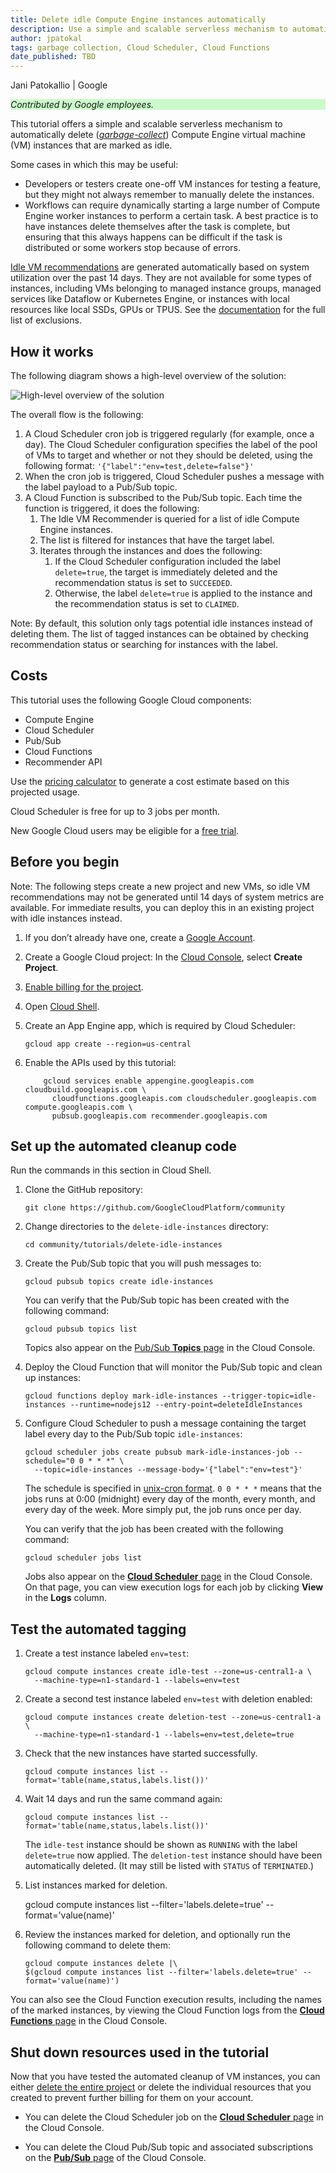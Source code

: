 ```yaml
---
title: Delete idle Compute Engine instances automatically
description: Use a simple and scalable serverless mechanism to automatically delete Compute Engine instances that are not in active use.
author: jpatokal
tags: garbage collection, Cloud Scheduler, Cloud Functions
date_published: TBD
---
```


Jani Patokallio | Google

<p style="background-color:#CAFACA;"><i>Contributed by Google employees.</i></p>

This tutorial offers a simple and scalable serverless mechanism to automatically delete
([*garbage-collect*](https://en.wikipedia.org/wiki/Garbage_collection_(computer_science))) Compute Engine virtual machine (VM) instances that are marked as idle.

Some cases in which this may be useful:

* Developers or testers create one-off VM instances for testing a feature, but they might not always remember to manually delete the instances.
* Workflows can require dynamically starting a large number of Compute Engine worker instances to perform a certain task. A best practice is to have instances 
  delete themselves after the task is complete, but ensuring that this always happens can be difficult if the task is distributed or some workers stop because
  of errors.

[Idle VM recommendations](https://cloud.google.com/compute/docs/instances/viewing-and-applying-idle-vm-recommendations) are generated automatically based
on system utilization over the past 14 days.  They are not available for some types of instances, including VMs belonging to managed instance groups,
managed services like Dataflow or Kubernetes Engine, or instances with local resources like local SSDs, GPUs or TPUS.  See the
[documentation](https://cloud.google.com/compute/docs/instances/viewing-and-applying-idle-vm-recommendations) for the full list of exclusions.

## How it works 

The following diagram shows a high-level overview of the solution:

![High-level overview of the solution](overview.svg)

The overall flow is the following:

1.  A Cloud Scheduler cron job is triggered regularly (for example, once a day). The Cloud Scheduler configuration specifies the label of the 
    pool of VMs to target and whether or not they should be deleted, using the following format: `'{"label":"env=test,delete=false"}'`
1.  When the cron job is triggered, Cloud Scheduler pushes a message with the label payload to a Pub/Sub topic.
1.  A Cloud Function is subscribed to the Pub/Sub topic. Each time the function is triggered, it does the following: 
    1.  The Idle VM Recommender is queried for a list of idle Compute Engine instances.
    1.  The list is filtered for instances that have the target label.
    1.  Iterates through the instances and does the following: 
        1.  If the Cloud Scheduler configuration included the label `delete=true`, the target is immediately deleted and the recommendation status is set to `SUCCEEDED`.
        1.  Otherwise, the label `delete=true` is applied to the instance and the recommendation status is set to `CLAIMED`.

Note: By default, this solution only tags potential idle instances instead of deleting them.  The list of tagged instances can be obtained by checking recommendation status or searching for instances with the label.

## Costs

This tutorial uses the following Google Cloud components: 

*   Compute Engine
*   Cloud Scheduler
*   Pub/Sub
*   Cloud Functions
*   Recommender API

Use the [pricing calculator](https://cloud.google.com/products/calculator/) to generate a cost estimate based on this projected usage. 

Cloud Scheduler is free for up to 3 jobs per month.

New Google Cloud users may be eligible for a [free trial](http://cloud.google.com/free-trial).

## Before you begin

Note: The following steps create a new project and new VMs, so idle VM recommendations may not be generated until 14 days of system metrics are available.  For immediate results, you can deploy this in an existing project with idle instances instead.

1.  If you don’t already have one, create a [Google Account](https://accounts.google.com/SignUp).

1.  Create a Google Cloud project: In the [Cloud Console](https://console.cloud.google.com/project), select **Create Project**.
1.  [Enable billing for the project](https://support.google.com/cloud/answer/6293499#enable-billing).
1.  Open [Cloud Shell](https://cloud.google.com/shell/docs/using-cloud-shell).
1.  Create an App Engine app, which is required by Cloud Scheduler:

        gcloud app create --region=us-central
    
1.  Enable the APIs used by this tutorial:

            gcloud services enable appengine.googleapis.com cloudbuild.googleapis.com \
              cloudfunctions.googleapis.com cloudscheduler.googleapis.com compute.googleapis.com \
              pubsub.googleapis.com recommender.googleapis.com
    
## Set up the automated cleanup code

Run the commands in this section in Cloud Shell.

1.  Clone the GitHub repository:

        git clone https://github.com/GoogleCloudPlatform/community

1.  Change directories to the `delete-idle-instances` directory:

        cd community/tutorials/delete-idle-instances
	
1.  Create the Pub/Sub topic that you will push messages to:

        gcloud pubsub topics create idle-instances

    You can verify that the Pub/Sub topic has been created with the following command:
    
        gcloud pubsub topics list
	
    Topics also appear on the [Pub/Sub **Topics** page](https://console.cloud.google.com/cloudpubsub/topic/list) in the Cloud Console.

1.  Deploy the Cloud Function that will monitor the Pub/Sub topic and clean up instances:

        gcloud functions deploy mark-idle-instances --trigger-topic=idle-instances --runtime=nodejs12 --entry-point=deleteIdleInstances

1.  Configure Cloud Scheduler to push a message containing the target label every day to the Pub/Sub topic `idle-instances`:

        gcloud scheduler jobs create pubsub mark-idle-instances-job --schedule="0 0 * * *" \
          --topic=idle-instances --message-body='{"label":"env=test"}'

    The schedule is specified in [unix-cron format](https://cloud.google.com/scheduler/docs/configuring/cron-job-schedules).
    `0 0 * * *` means that the jobs runs at 0:00 (midnight) every day of the month, every month, and every day of the week.  More simply put, the job runs once per day.

    You can verify that the job has been created with the following command:

        gcloud scheduler jobs list

    Jobs also appear on the [**Cloud Scheduler** page](https://console.cloud.google.com/cloudscheduler) in the Cloud Console. On that page, you can view
    execution logs for each job by clicking **View** in the **Logs** column.

## Test the automated tagging

1.  Create a test instance labeled `env=test`:

        gcloud compute instances create idle-test --zone=us-central1-a \
          --machine-type=n1-standard-1 --labels=env=test

1.  Create a second test instance labeled `env=test` with deletion enabled:

        gcloud compute instances create deletion-test --zone=us-central1-a \
          --machine-type=n1-standard-1 --labels=env=test,delete=true

1.  Check that the new instances have started successfully.

        gcloud compute instances list --format='table(name,status,labels.list())'

1.  Wait 14 days and run the same command again:

        gcloud compute instances list --format='table(name,status,labels.list())'

    The `idle-test` instance should be shown as `RUNNING` with the label `delete=true` now applied.
    The `deletion-test` instance should have been automatically deleted.  (It may still be listed
    with `STATUS` of `TERMINATED`.)

1.  List instances marked for deletion.

    gcloud compute instances list --filter='labels.delete=true' --format='value(name)'

1.  Review the instances marked for deletion, and optionally run the following command to delete them:

        gcloud compute instances delete |\
        $(gcloud compute instances list --filter='labels.delete=true' --format='value(name)')

You can also see the Cloud Function execution results, including the names of the marked instances, by viewing the Cloud Function logs from the
[**Cloud Functions** page](https://pantheon.corp.google.com/functions/list) in the Cloud Console.

## Shut down resources used in the tutorial

Now that you have tested the automated cleanup of VM instances, you can either
[delete the entire project](https://cloud.google.com/resource-manager/docs/creating-managing-projects#shutting_down_projects) or delete the individual resources
that you created to prevent further billing for them on your account.

- You can delete the Cloud Scheduler job on the [**Cloud Scheduler** page](https://console.cloud.google.com/cloudscheduler) in the Cloud Console.

- You can delete the Cloud Pub/Sub topic and associated subscriptions on the [**Pub/Sub** page](https://console.cloud.google.com/cloudpubsub/topic/list) of the 
  Cloud Console.
